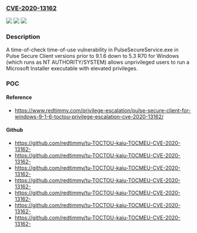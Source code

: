 ### [CVE-2020-13162](https://cve.mitre.org/cgi-bin/cvename.cgi?name=CVE-2020-13162)
![](https://img.shields.io/static/v1?label=Product&message=n%2Fa&color=blue)
![](https://img.shields.io/static/v1?label=Version&message=n%2Fa&color=blue)
![](https://img.shields.io/static/v1?label=Vulnerability&message=n%2Fa&color=brighgreen)

### Description

A time-of-check time-of-use vulnerability in PulseSecureService.exe in Pulse Secure Client versions prior to 9.1.6 down to 5.3 R70 for Windows (which runs as NT AUTHORITY/SYSTEM) allows unprivileged users to run a Microsoft Installer executable with elevated privileges.

### POC

#### Reference
- https://www.redtimmy.com/privilege-escalation/pulse-secure-client-for-windows-9-1-6-toctou-privilege-escalation-cve-2020-13162/

#### Github
- https://github.com/redtimmy/tu-TOCTOU-kaiu-TOCMEU-CVE-2020-13162-
- https://github.com/redtimmy/tu-TOCTOU-kaiu-TOCMEU-CVE-2020-13162-
- https://github.com/redtimmy/tu-TOCTOU-kaiu-TOCMEU-CVE-2020-13162-
- https://github.com/redtimmy/tu-TOCTOU-kaiu-TOCMEU-CVE-2020-13162-
- https://github.com/redtimmy/tu-TOCTOU-kaiu-TOCMEU-CVE-2020-13162-
- https://github.com/redtimmy/tu-TOCTOU-kaiu-TOCMEU-CVE-2020-13162-
- https://github.com/redtimmy/tu-TOCTOU-kaiu-TOCMEU-CVE-2020-13162-

